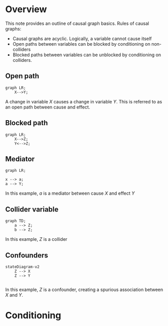 # Overview
This note provides an outline of causal graph basics. Rules of causal graphs:
- Causal graphs are acyclic. Logically, a variable cannot cause itself
- Open paths between variables can be blocked by conditioning on non-colliders
- Blocked paths between variables can be unblocked by conditioning on colliders.


## Open path

```mermaid
graph LR;
	X-->Y;
```
A change in variable $X$ causes a change in variable $Y$. This is referred to as an open path between cause and effect.

## Blocked path

```mermaid
graph LR;
	X-->Z;
	Y<-->Z; 
```

## Mediator 

```mermaid
graph LR;

x --> a;
a --> Y;

```
In this example, $a$ is a mediator between cause $X$ and effect  $Y$

## Collider variable
```mermaid
graph TD;
	a --> Z;
	b --> Z;
```
In this example, $Z$ is a collider
## Confounders

```mermaid
stateDiagram-v2  
    Z --> X  
    Z --> Y  
  
```
In this example, $Z$ is a confounder, creating a spurious association between  $X$ and  $Y$. 

# Conditioning
